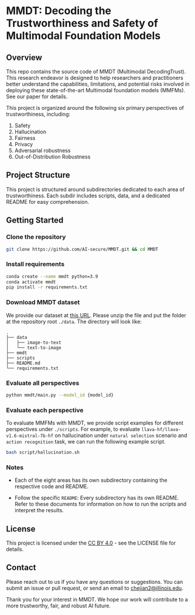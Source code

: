 # MMDT: Decoding the Trustworthiness and Safety of Multimodal Foundation Models

## Overview

This repo contains the source code of MMDT (Multimodal DecodingTrust). This research endeavor is designed to help researchers and practitioners better understand the capabilities, limitations, and potential risks involved in deploying these state-of-the-art Multimodal foundation models (MMFMs). See our paper for details.


This project is organized around the following six primary perspectives of trustworthiness, including:
1. Safety
2. Hallucination
3. Fairness
4. Privacy
5. Adversarial robustness
6. Out-of-Distribution Robustness

## Project Structure
This project is structured around subdirectories dedicated to each area of trustworthiness. Each subdir includes scripts, data, and a dedicated README for easy comprehension.


## Getting Started

### Clone the repository

```bash
git clone https://github.com/AI-secure/MMDT.git && cd MMDT
```

### Install requirements

```bash
conda create --name mmdt python=3.9
conda activate mmdt
pip install -r requirements.txt
```

### Download MMDT dataset

We provide our dataset at [this URL](https://drive.google.com/file/d/11syoVaMsh553V7x_5sytpPyRIOvKoYIw/view?usp=sharing). Please unzip the file and put the folder at the repository root `./data`. The directory will look like:

```
.
├── data
│   ├── image-to-text
│   └── text-to-image
├── mmdt
├── scripts
├── README.md
└── requirements.txt
```

### Evaluate all perspectives

```bash
python mmdt/main.py --model_id {model_id}
```

### Evaluate each perspective

To evaluate MMFMs with MMDT, we provide script examples for different perspectives under `./scripts`. For example, to evaluate `llava-hf/llava-v1.6-mistral-7b-hf` on hallucination under `natural selection` scenario and `action recognition` task, we can run the following example script.
```bash
bash script/hallucination.sh
```

### Notes
+ Each of the eight areas has its own subdirectory containing the respective code and README.

+ Follow the specific `README`: Every subdirectory has its own README. Refer to these documents for information on how to run the scripts and interpret the results.

## License
This project is licensed under the [CC BY 4.0](https://creativecommons.org/licenses/by/4.0/legalcode)  - see the LICENSE file for details.

## Contact
Please reach out to us if you have any questions or suggestions. You can submit an issue or pull request, or send an email to chejian2@illinois.edu.

Thank you for your interest in MMDT. We hope our work will contribute to a more trustworthy, fair, and robust AI future.
